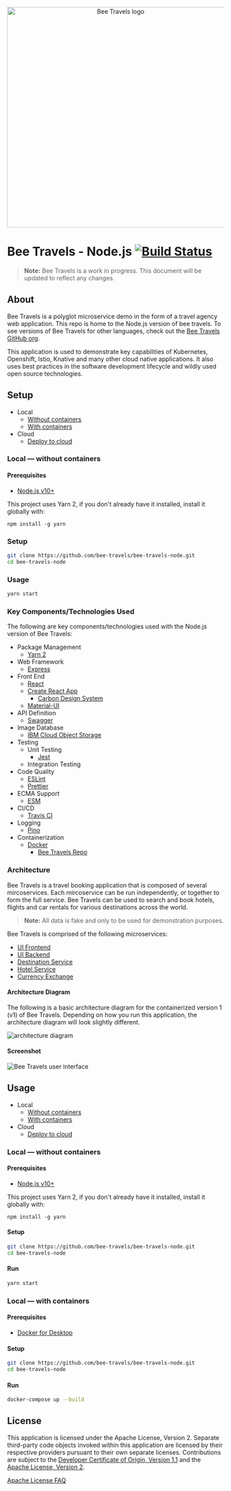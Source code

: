 <p align='center'>
<img src='screenshots/logo.png' width='512' alt='Bee Travels logo'>
</p>

# Bee Travels - Node.js [![Build Status](https://travis-ci.org/bee-travels/bee-travels-node.svg?branch=development)](https://travis-ci.org/bee-travels/bee-travels-node)

> **Note:** Bee Travels is a work in progress. This document will be updated to reflect any changes.

## About

Bee Travels is a polyglot microservice demo in the form of a travel agency web application.
This repo is home to the Node.js version of bee travels.
To see versions of Bee Travels for other languages, check out the [Bee Travels GitHub org](https://github.com/bee-travels).

This application is used to demonstrate key capabilities of Kubernetes, Openshift, Istio, Knative and many other cloud native applications.
It also uses best practices in the software development lifecycle and wildly used open source technologies.

## Setup

* Local
  * [Without containers](#local-without-containers)
  * [With containers](#local-with-containers)
* Cloud
  * [Deploy to cloud](https://github.com/bee-travels/config)

### Local — without containers

#### Prerequisites

* [Node.js v10+](https://nodejs.org/en/download/)

This project uses Yarn 2, if you don't already have it installed, install it globally with:
```
npm install -g yarn
```

### Setup

```bash
git clone https://github.com/bee-travels/bee-travels-node.git
cd bee-travels-node
```

### Usage

```bash
yarn start
```

### Key Components/Technologies Used

The following are key components/technologies used with the Node.js version of Bee Travels:

* Package Management
  * [Yarn 2](https://yarnpkg.com/)
* Web Framework
	* [Express](https://expressjs.com/)
* Front End
	* [React](https://reactjs.org/)
  * [Create React App](https://create-react-app.dev/)
	* [Carbon Design System](https://www.carbondesignsystem.com/)
  * [Material-UI](https://material-ui.com/)
* API Definition
	* [Swagger](https://github.com/scottie1984/swagger-ui-express/)
* Image Database
	* [IBM Cloud Object Storage](https://cloud.ibm.com/docs/cloud-object-storage/)
* Testing
	* Unit Testing
		* [Jest](https://jestjs.io/)
	* Integration Testing
* Code Quality
	* [ESLint](https://eslint.org/)
	* [Prettier](https://prettier.io/)
* ECMA Support
	* [ESM](https://github.com/standard-things/esm/)
* CI/CD
	* [Travis CI](https://travis-ci.com/)
* Logging
	* [Pino](https://github.com/pinojs/express-pino-logger/)
* Containerization
	* [Docker](https://www.docker.com/)
		* [Bee Travels Repo](https://hub.docker.com/orgs/beetravels/repositories/)

### Architecture

Bee Travels is a travel booking application that is composed of several mircoservices.
Each mircoservice can be run independently, or together to form the full service.
Bee Travels can be used to search and book hotels, flights and car rentals for various destinations across the world.
> **Note:** All data is fake and only to be used for demonstration purposes.

Bee Travels is comprised of the following microservices:
* [UI Frontend](services/ui/frontend)
* [UI Backend](services/ui/backend)
* [Destination Service](services/destination)
* [Hotel Service](services/hotel)
* [Currency Exchange](services/currency-exchange)

#### Architecture Diagram

The following is a basic architecture diagram for the containerized version 1 (v1) of Bee Travels.
Depending on how you run this application, the architecture diagram will look slightly different.

![architecture diagram](screenshots/architecture-v1.jpg)

#### Screenshot

![Bee Travels user interface](screenshots/ui.jpg)

## Usage

* Local
  * [Without containers](#local-without-containers)
  * [With containers](#local-with-containers)
* Cloud
  * [Deploy to cloud](https://github.com/bee-travels/config)

### Local — without containers

#### Prerequisites

* [Node.js v10+](https://nodejs.org/en/download/)

This project uses Yarn 2, if you don't already have it installed, install it globally with:
```
npm install -g yarn
```

#### Setup

```bash
git clone https://github.com/bee-travels/bee-travels-node.git
cd bee-travels-node
```

#### Run

```bash
yarn start
```

### Local — with containers

#### Prerequisites

* [Docker for Desktop](https://www.docker.com/products/docker-desktop)

#### Setup

```bash
git clone https://github.com/bee-travels/bee-travels-node.git
cd bee-travels-node
```

#### Run

```bash
docker-compose up --build
```

## License

This application is licensed under the Apache License, Version 2. Separate third-party code objects invoked within this application are licensed by their respective providers pursuant to their own separate licenses. Contributions are subject to the [Developer Certificate of Origin, Version 1.1](https://developercertificate.org/) and the [Apache License, Version 2](https://www.apache.org/licenses/LICENSE-2.0.txt).

[Apache License FAQ](https://www.apache.org/foundation/license-faq.html#WhatDoesItMEAN)
